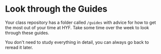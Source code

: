 # Look through the Guides

Your class repository has a folder called `/guides` with advice for how to get the most out
of your time at HYF. Take some time over the week to look through these guides.

You don't need to study everything in detail, you can always go back to reread it later.
